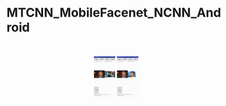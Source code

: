 # MTCNN_MobileFacenet_NCNN_Android
​                                                                                                                                 

<center class="half">
    <img src="result_01.jpg" style="zoom:10%" div align=center>       
    <img src="result_02.jpg" style="zoom:10%" div align=center>
</center>




